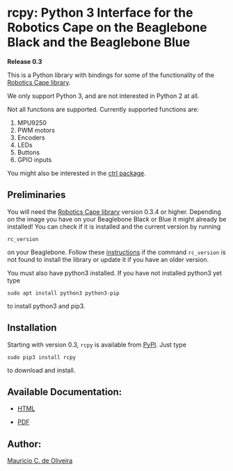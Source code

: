# rcpy: Python 3 Interface for the Robotics Cape on the Beaglebone Black and the Beaglebone Blue

**Release 0.3**

This is a Python library with bindings for some of the functionality
of the
[Robotics Cape library](https://github.com/StrawsonDesign/Robotics_Cape_Installer).

We only support Python 3, and are not interested in Python 2 at all.

Not all functions are supported. Currently supported functions are:

1. MPU9250
2. PWM motors
3. Encoders
4. LEDs
5. Buttons
6. GPIO inputs

You might also be interested in the
[ctrl package](https://github.com/mcdeoliveira/ctrl).

## Preliminaries

You will need the
[Robotics Cape library](https://github.com/StrawsonDesign/Robotics_Cape_Installer)
version 0.3.4 or higher. Depending on the image you have on your
Beaglebone Black or Blue it might already be installed! You can check
if it is installed and the current version by running

    rc_version
	
on your Beaglebone. Follow these
[instructions](http://strawsondesign.com/#!manual-install) if the
command `rc_version` is not found to install the library or update it
if you have an older version.

You must also have python3 installed. If you have not installed
python3 yet type

    sudo apt install python3 python3-pip

to install python3 and pip3.

## Installation

Starting with version 0.3, `rcpy` is available from
[PyPI](https://pypi.python.org/pypi?:action=display&name=rcpy). Just
type

    sudo pip3 install rcpy
	
to download and install.

## Available Documentation:

* [HTML](http://guitar.ucsd.edu/rcpy/html/index.html)

* [PDF](http://guitar.ucsd.edu/rcpy/rcpy.pdf)
  
## Author:

[Mauricio C. de Oliveira](http://control.ucsd.edu/mauricio)
